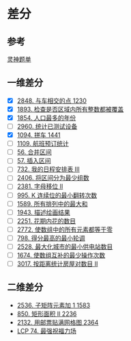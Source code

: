 # 差分
## 参考
[灵神题单](https://leetcode.cn/circle/discuss/mOr1u6/)

## 一维差分
- [x] [2848. 与车相交的点 1230](https://leetcode.cn/problems/points-that-intersect-with-cars/)
- [x] [1893. 检查是否区域内所有整数都被覆盖](https://leetcode.cn/problems/check-if-all-the-integers-in-a-range-are-covered/)
- [x] [1854. 人口最多的年份](https://leetcode.cn/problems/maximum-population-year/)
- [ ] [2960. 统计已测试设备](https://leetcode.cn/problems/count-tested-devices-after-test-operations/)
- [x] [1094. 拼车 1441](https://leetcode.cn/problems/car-pooling/)
- [ ] [1109. 航班预订统计](https://leetcode.cn/problems/corporate-flight-bookings/)
- [ ] [56. 合并区间](https://leetcode.cn/problems/merge-intervals/)
- [ ] [57. 插入区间](https://leetcode.cn/problems/insert-interval/)
- [ ] [732. 我的日程安排表 III](https://leetcode.cn/problems/my-calendar-iii/)
- [ ] [2406. 将区间分为最少组数](https://leetcode.cn/problems/divide-intervals-into-minimum-number-of-groups/)
- [ ] [2381. 字母移位 II](https://leetcode.cn/problems/shifting-letters-ii/)
- [ ] [995. K 连续位的最小翻转次数](https://leetcode.cn/problems/minimum-number-of-k-consecutive-bit-flips/)
- [ ] [1589. 所有排列中的最大和](https://leetcode.cn/problems/maximum-sum-obtained-of-any-permutation/)
- [ ] [1943. 描述绘画结果](https://leetcode.cn/problems/describe-the-painting/)
- [ ] [2251. 花期内花的数目](https://leetcode.cn/problems/number-of-flowers-in-full-bloom/)
- [ ] [2772. 使数组中的所有元素都等于零](https://leetcode.cn/problems/apply-operations-to-make-all-array-elements-equal-to-zero/)
- [ ] [798. 得分最高的最小轮调](https://leetcode.cn/problems/smallest-rotation-with-highest-score/)
- [ ] [2528. 最大化城市的最小供电站数目](https://leetcode.cn/problems/maximize-the-minimum-powered-city/)
- [ ] [1674. 使数组互补的最少操作次数](https://leetcode.cn/problems/minimum-moves-to-make-array-complementary/)
- [ ] [3017. 按距离统计房屋对数目 II](https://leetcode.cn/problems/count-the-number-of-houses-at-a-certain-distance-ii/)

## 二维差分
- [2536. 子矩阵元素加 1 1583](https://leetcode.cn/problems/increment-submatrices-by-one/)
- [850. 矩形面积 II 2236](https://leetcode.cn/problems/rectangle-area-ii/)
- [2132. 用邮票贴满网格图 2364](https://leetcode.cn/problems/stamping-the-grid/)
- [LCP 74. 最强祝福力场](https://leetcode.cn/problems/xepqZ5/)